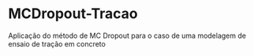 # MCDropout-Tracao
Aplicação do método de MC Dropout para o caso de uma modelagem de ensaio de tração em concreto
